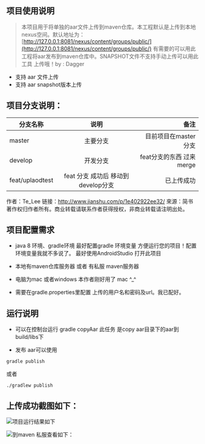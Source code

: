 ##  项目使用说明

 > 本项目用于将单独的aar文件上传到maven仓库。本工程默认是上传到本地nexus空间。默认地址为：[http://127.0.0.1:8081/nexus/content/groups/public/](http://127.0.0.1:8081/nexus/content/groups/public/) 有需要的可以用此工程将aar发布到maven仓库中。SNAPSHOT文件不支持手动上传可以用此工具 上传哦！by : Dagger

*  支持 aar 文件上传
*  支持 aar snapshot版本上传

## 项目分支说明：
|  分支名称      |  说明       | 备注  |
| ------------- |:-------------:| -----:|
| master        | 主要分支 | 目前项目在master分支 |
| develop    | 开发分支 |   feat分支的东西 过来merge |
| feat/uplaodtest | feat 分支 成功后 移动到develop分支      |   已上传成功 |

作者：Te_Lee
链接：http://www.jianshu.com/p/1e402922ee32/
來源：简书
著作权归作者所有。商业转载请联系作者获得授权，非商业转载请注明出处。

## 项目配置需求

* java 8 环境、gradle环境 最好配置gradle 环境变量 方便运行您的项目！配置环境变量我就不多说了。
   最好使用AndroidStudio 打开此项目

* 本地有maven仓库服务器 或者 有私服 maven服务器
* 电脑为mac 或者windows 本作者刚好用了 mac  ^_^
* 需要在gradle.properties里配置 上传的用户名和密码及url。我已配好。

## 运行说明
 * 可以在控制台运行 gradle copyAar
 此任务 是copy aar目录下的aar到build/libs下

 * 发布 aar可以使用
 ``` java
 gradle publish
 ```


或者
```
./gradlew publish
```

## 上传成功截图如下：
![项目运行结果如下](http://owx00rmbo.bkt.clouddn.com/publis_success.png)

![到maven 私服查看如下： ](http://owx00rmbo.bkt.clouddn.com/up_nexus.png)
